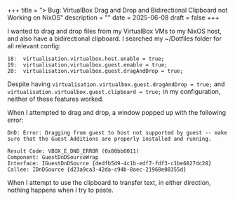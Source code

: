+++
title = "> Bug: VirtualBox Drag and Drop and Bidirectional Clipboard not Working on NixOS"
description = ""
date = 2025-06-08
draft = false
+++

I wanted to drag and drop files from my VirtualBox VMs to my NixOS host, and also have a bidirectional clipboard. I searched my ~/Dotfiles folder for all relevant config:

```
18:  virtualisation.virtualbox.host.enable = true;
19:  virtualisation.virtualbox.guest.enable = true;
20:  virtualisation.virtualbox.guest.dragAndDrop = true;

```

Despite having `virtualisation.virtualbox.guest.dragAndDrop = true;` and `virtualisation.virtualbox.guest.clipboard = true;` in my configuration, neither of these features worked.

When I attempted to drag and drop, a window popped up with the following error:

```
DnD: Error: Dragging from guest to host not supported by guest -- make sure that the Guest Additions are properly installed and running.

Result Code: VBOX_E_DND_ERROR (0x80bb0011)
Component: GuestDnDSourceWrap
Interface: IGuestDnDSource {dedfb5d9-4c1b-edf7-fdf3-c1be6827dc28}
Callee: IDnDSource {d23a9ca3-42da-c94b-8aec-21968e08355d}

```

When I attempt to use the clipboard to transfer text, in either direction, nothing happens when I try to paste.

